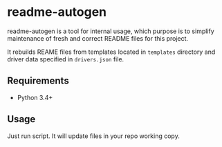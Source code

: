 readme-autogen
==============

readme-autogen is a tool for internal usage, which purpose is to simplify maintenance of fresh and correct README files for this project.

It rebuilds REAME files from templates located in `templates` directory and driver data specified in `drivers.json` file.

## Requirements

* Python 3.4+

## Usage

Just run script. It will update files in your repo working copy.
